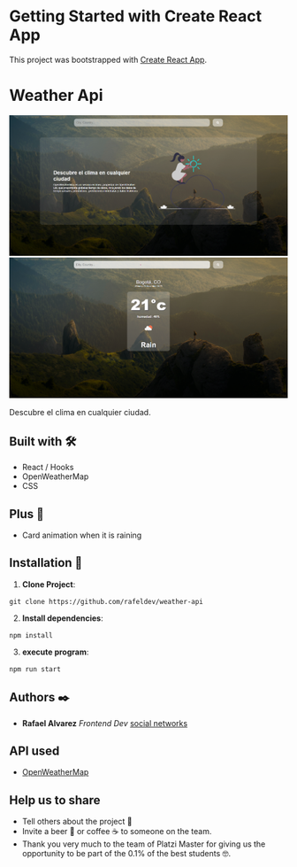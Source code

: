 # Getting Started with Create React App

This project was bootstrapped with [Create React App](https://github.com/facebook/create-react-app).

# Weather Api
![Image of Comeet-cat](https://github.com/rafeldev/weather-api/blob/master/src/assets/1.png)
![Image of Comeet-cat](https://github.com/rafeldev/weather-api/blob/master/src/assets/2.png)

Descubre el clima en cualquier ciudad.

## Built with 🛠️

- React / Hooks
- OpenWeatherMap
- CSS

## Plus 🤭

- Card animation when it is raining

## Installation 🔨

1. **Clone Project**: 
```
git clone https://github.com/rafeldev/weather-api
```

2. **Install dependencies**: 
```
npm install
```

3. **execute program**: 
```
npm run start
```

## Authors ✒️

- **Rafael Alvarez** _Frontend Dev_ [social networks](https://www.instagram.com/raalvarez_//)

## API used

- [OpenWeatherMap](https://openweathermap.org/api)

## Help us to share

- Tell others about the project 📢
- Invite a beer 🍺 or coffee ☕ to someone on the team.
- Thank you very much to the team of Platzi Master for giving us the opportunity to be part of the 0.1% of the best students 🤓.

